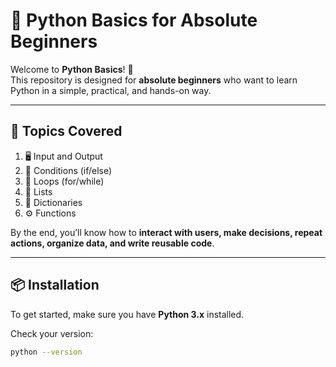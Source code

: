 # 🐍 Python Basics for Absolute Beginners  

Welcome to **Python Basics**! 🎉  
This repository is designed for **absolute beginners** who want to learn Python in a simple, practical, and hands-on way.  

---

## 📖 Topics Covered  
1. 🖥️ Input and Output  
2. 🔀 Conditions (if/else)  
3. 🔁 Loops (for/while)  
4. 📜 Lists  
5. 📖 Dictionaries  
6. ⚙️ Functions  

By the end, you’ll know how to **interact with users, make decisions, repeat actions, organize data, and write reusable code**.  

---

## 📦 Installation  
To get started, make sure you have **Python 3.x** installed.  

Check your version:  
```bash
python --version
